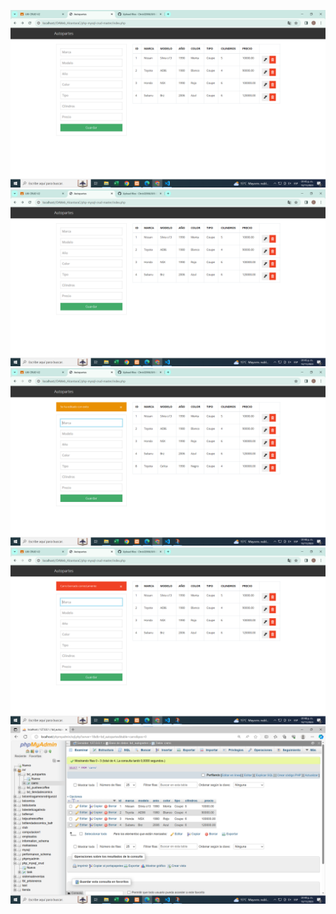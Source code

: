 ![](https://github.com/Chris12066/UIII-CRUD-V2/blob/5696ab375a402df690910d53b09c5ece8224ebe6/img1.png)
![](https://github.com/Chris12066/UIII-CRUD-V2/blob/5696ab375a402df690910d53b09c5ece8224ebe6/img2.png)
![](https://github.com/Chris12066/UIII-CRUD-V2/blob/5696ab375a402df690910d53b09c5ece8224ebe6/img3.png)
![](https://github.com/Chris12066/UIII-CRUD-V2/blob/5696ab375a402df690910d53b09c5ece8224ebe6/img4.png)
![](https://github.com/Chris12066/UIII-CRUD-V2/blob/5696ab375a402df690910d53b09c5ece8224ebe6/img5.png)
